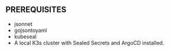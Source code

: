 ## PREREQUISITES

- jsonnet
- gojsontoyaml
- kubeseal
- A local K3s cluster with Sealed Secrets and ArgoCD installed.
